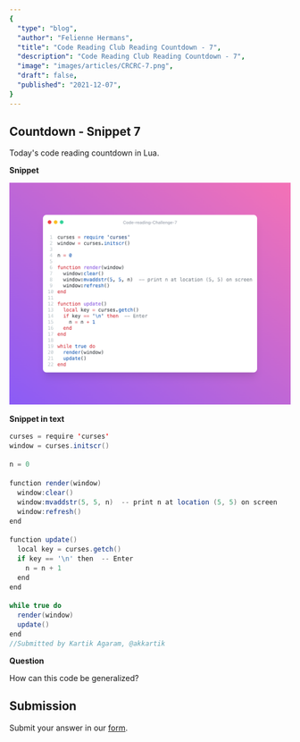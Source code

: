 ```yaml
---
{
  "type": "blog",
  "author": "Felienne Hermans",
  "title": "Code Reading Club Reading Countdown - 7",
  "description": "Code Reading Club Reading Countdown - 7",
  "image": "images/articles/CRCRC-7.png",
  "draft": false,
  "published": "2021-12-07",
}
---
```




## Countdown - Snippet 7

Today's code reading countdown in Lua.

**Snippet**

![CRCRC-7](/images/articles/CRCRC-7.png)

**Snippet in text**

```java
curses = require 'curses'
window = curses.initscr()

n = 0

function render(window)
  window:clear()
  window:mvaddstr(5, 5, n)  -- print n at location (5, 5) on screen
  window:refresh()
end

function update()
  local key = curses.getch()
  if key == '\n' then  -- Enter
    n = n + 1
  end
end

while true do
  render(window)
  update()
end
//Submitted by Kartik Agaram, @akkartik 
```

**Question**

How can this code be generalized?

## Submission

Submit your answer in our [form](https://forms.gle/241ak21gMu1fRada6).
